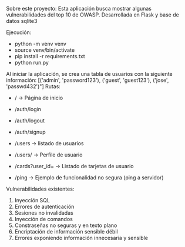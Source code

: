 Sobre este proyecto:
Esta aplicación busca mostrar algunas vulnerabilidades del top 10 de OWASP.
Desarrollada en Flask y base de datos sqlite3

Ejecución:
* python -m venv venv
* source venv/bin/activate
* pip install -r requirements.txt
* python run.py


Al iniciar la aplicación, se crea una tabla de usuarios con la siguiente información:
[('admin', 'password123'), ('guest', 'guest123'), ('jose', 'passwd432')"]
Rutas:
* / -> Página de inicio

* /auth/login
* /auth/logout
* /auth/signup

* /users -> listado de usuarios
* /users/<id> -> Perfile de usuario

* /cards?user_id=<id> -> Listado de tarjetas de usuario

* /ping -> Ejemplo de funcionalidad no segura (ping a servidor)

Vulnerabilidades existentes:
1. Inyección SQL
2. Errores de autenticación
3. Sesiones no invalidadas
4. Inyección de comandos
5. Constraseñas no seguras y en texto plano
6. Encriptación de información sensible débil
7. Errores exponiendo información innecesaria y sensible